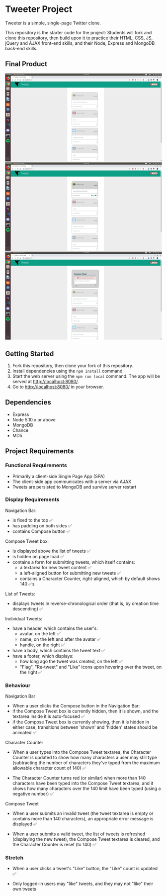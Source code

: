 # Tweeter Project

Tweeter is a simple, single-page Twitter clone.

This repository is the starter code for the project: Students will fork and clone this repository, then build upon it to practice their HTML, CSS, JS, jQuery and AJAX front-end skills, and their Node, Express and MongoDB back-end skills.

## Final Product
!["Home Feed"](./screenshots/Home.png)
!["Like Tweet"](./screenshots/Like.png)
!["Error Prompt"](./screenshots/Error.png)

## Getting Started

1. Fork this repository, then clone your fork of this repository.
2. Install dependencies using the `npm install` command.
3. Start the web server using the `npm run local` command. The app will be served at <http://localhost:8080/>.
4. Go to <http://localhost:8080/> in your browser.

## Dependencies

- Express
- Node 5.10.x or above
- MongoDB
- Chance
- MD5

## Project Requirements

### Functional Requirements
- Primarily a client-side Single Page App (SPA)
- The client-side app communicates with a server via AJAX
- Tweets are persisted to MongoDB and survive server restart

### Display Requirements
Navigation Bar:

- is fixed to the top :white_check_mark:
- has padding on both sides :white_check_mark:
- contains Compose button :white_check_mark:

Compose Tweet box:

- is displayed above the list of tweets :white_check_mark:
- is hidden on page load :white_check_mark:
- contains a form for submitting tweets, which itself contains:
    - a textarea for new tweet content :white_check_mark:
    - a left-aligned button for submitting new tweets :white_check_mark:
    - contains a Character Counter, right-aligned, which by default shows   140 :white_check_mark:s

List of Tweets:

- displays tweets in reverse-chronological order (that is, by       creation time descending) :white_check_mark:

Individual Tweets:

- have a header, which contains the user's:
    - avatar, on the left :white_check_mark:
    - name, on the left and after the avatar :white_check_mark:
    - handle, on the right :white_check_mark:
- have a body, which contains the tweet text :white_check_mark:
- have a footer, which displays:
    - how long ago the tweet was created, on the left :white_check_mark:
    - "Flag", "Re-tweet" and "Like" icons upon hovering over the tweet,  on the right :white_check_mark:

### Behaviour

Navigation Bar
- When a user clicks the Compose button in the Navigation Bar:
- if the Compose Tweet box is currently hidden, then it is shown, and the textarea inside it is auto-focused :white_check_mark:
- if the Compose Tweet box is currently showing, then it is hidden
in either case, transitions between 'shown' and 'hidden' states should be animated :white_check_mark:

Character Counter
- When a user types into the Compose Tweet textarea, the Character Counter is updated to show how many characters a user may still type (subtracting the number of characters they've typed from the maximum allowable character count of 140) :white_check_mark:

- The Character Counter turns red (or similar) when more than 140 characters have been typed into the Compose Tweet textarea, and it shows how many characters over the 140 limit have been typed (using a negative number) :white_check_mark:

Compose Tweet
- When a user submits an invalid tweet (the tweet textarea is empty or contains more than 140 characters), an appropriate error message is displayed :white_check_mark:

- When a user submits a valid tweet, the list of tweets is refreshed (displaying the new tweet), the Compose Tweet textarea is cleared, and the Character Counter is reset (to 140) :white_check_mark:

### Stretch
- When a user clicks a tweet's "Like" button, the "Like" count is updated :white_check_mark:

- Only logged-in users may "like" tweets, and they may not "like" their own tweets
